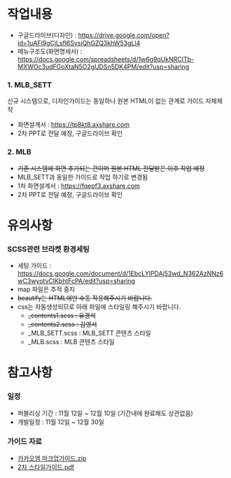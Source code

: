 # 작업내용
- 구글드라이브(디자인) : https://drive.google.com/open?id=1uAFl9gCjLsfl6SysiQhGZQ3khW53gLl4
- 메뉴구조도(화면명세서) : https://docs.google.com/spreadsheets/d/1w6g9qUkNRCITb-MXWOc3udFGoXtaN5O2gUDSn5DK4PM/edit?usp=sharing

### 1. MLB_SETT
신규 시스템으로, 디자인가이드는 동일하나 원본 HTML이 없는 관계로 가이드 자체제작
- 화면설계서 : https://tp8kt8.axshare.com 
- 2차 PPT로 전달 예정, 구글드라이브 확인

### 2. MLB
- ~~기존 시스템에 화면 추가되는 건이며 원본 HTML 전달받은 이후 작업 예정~~
- MLB_SETT과 동일한 가이드로 작업 하기로 변경됨
- 1차 화면설계서 : https://fqepf3.axshare.com
- 2차 PPT로 전달 예정, 구글드라이브 확인

# 유의사항
### SCSS관련 브라켓 환경세팅
- 세팅 가이드 : https://docs.google.com/document/d/1EbcLYlPDAj53wd_N362AzNNz6wC3wyotvClKbhtFcPA/edit?usp=sharing
- map 파일은 추적 중지
- ~~beautify는 HTML에만 수동 적용해주시기 바랍니다.~~ 
- css는 자동생성되므로 아래 파일에 스타일링 해주시기 바랍니다.
	- ~~_contents1.scss : 유경석~~
	- ~~_contents2.scss : 김영서~~
	- _MLB_SETT.scss : MLB_SETT 콘텐츠 스타일
	- _MLB.scss : MLB 콘텐츠 스타일


# 참고사항
### 일정
- 퍼블리싱 기간 : 11월 12일 ~ 12월 10일 (기간내에 완료해도 상관없음)
- 개발일정 : 11월 12일 ~ 12월 30일

### 가이드 자료
- [카카오엠 마크업가이드.zip](/files/3534)
- [2차 스타일가이드.pdf](/files/3535)
